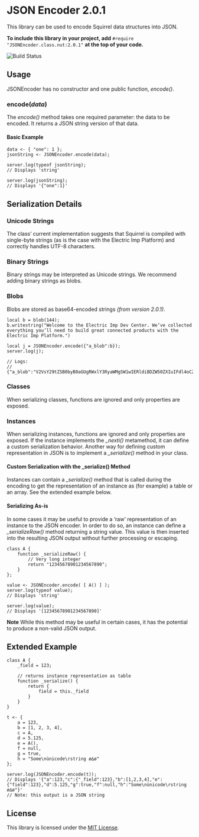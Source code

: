 # JSON Encoder 2.0.1 #

This library can be used to encode Squirrel data structures into JSON.

**To include this library in your project, add** `#require "JSONEncoder.class.nut:2.0.1"` **at the top of your code.**

![Build Status](https://cse-ci.electricimp.com/app/rest/builds/buildType:(id:JSONEncoder_BuildAndTest)/statusIcon)

## Usage ##

JSONEncoder has no constructor and one public function, *encode()*.

### encode(*data*) ###

The *encode()* method takes one required parameter: the data to be encoded. It returns a JSON string version of that data.

#### Basic Example ####

```squirrel
data <- { "one": 1 };
jsonString <- JSONEncoder.encode(data);

server.log(typeof jsonString);
// Displays 'string'

server.log(jsonString);
// Displays '{"one":1}'
```

## Serialization Details ##

### Unicode Strings ###

The class’ current implementation suggests that Squirrel is compiled with single-byte strings (as is the case with the Electric Imp Platform) and correctly handles UTF-8 characters.

### Binary Strings ###

Binary strings may be interpreted as Unicode strings. We recommend adding binary strings as blobs.

### Blobs ###

Blobs are stored as base64-encoded strings *(from version 2.0.1)*.

```squirrel
local b = blob(144);
b.writestring("Welcome to the Electric Imp Dev Center. We’ve collected everything you’ll need to build great connected products with the Electric Imp Platform.")

local j = JSONEncoder.encode({"a_blob":b});
server.log(j);

// Logs:
// {"a_blob":"V2VsY29tZSB0byB0aGUgRWxlY3RyaWMgSW1wIERldiBDZW50ZXIuIFdl4oCZdmUgY29sbGVjdGVkIGV2ZXJ5dGhpbmcgeW914oCZbGwgbmVlZCB0byBidWlsZCBncmVhdCBjb25uZWN0ZWQgcHJvZHVjdHMgd2l0aCB0aGUgRWxlY3RyaWMgSW1wIFBsYXRmb3JtLg=="}
```

### Classes ###

When serializing classes, functions are ignored and only properties are exposed.

### Instances ###

When serializing instances, functions are ignored and only properties are exposed. If the instance implements the *_nexti()* metamethod, it can define a custom serialization behavior. Another way for defining custom representation in JSON is to implement a *_serialize()* method in your class.

#### Custom Serialization with the \_serialize() Method ###

Instances can contain a *_serialize()* method that is called during the encoding to get the representation of an instance as (for example) a table or an array. See the extended example below.

#### Serializing As-is ###

In some cases it may be useful to provide a ‘raw’ representation of an instance to the JSON encoder. In order to do so, an instance can define a *_serializeRaw()* method returning a string value. This value is then inserted into the resulting JSON output without further processing or escaping.

```squirrel
class A {
    function _serializeRaw() {
        // Very long integer
        return "12345678901234567890";
    }
};

value <- JSONEncoder.encode( [ A() ] );
server.log(typeof value);
// Displays 'string'

server.log(value);
// Displays '[12345678901234567890]'
```

**Note** While this method may be useful in certain cases, it has the potential to produce a non-valid JSON output.

## Extended Example ##

```squirrel
class A {
    _field = 123;

    // returns instance representation as table
    function _serialize() {
        return {
            field = this._field
        }
    }
}

t <- {
    a = 123,
    b = [1, 2, 3, 4],
    c = A,
    d = 5.125,
    e = A(),
    f = null,
    g = true,
    h = "Some\nùnicode\rstring ø∆ø"
};

server.log(JSONEncoder.encode(t));
// Displays '{"a":123,"c":{"_field":123},"b":[1,2,3,4],"e":{"field":123},"d":5.125,"g":true,"f":null,"h":"Some\nùnicode\rstring ø∆ø"}'
// Note: this output is a JSON string
```

## License ##

This library is licensed under the [MIT License](LICENSE).
